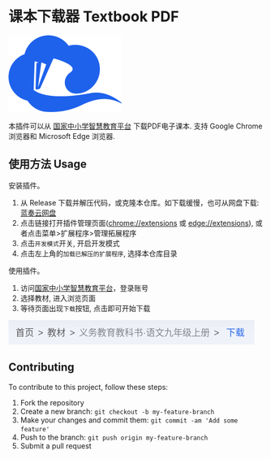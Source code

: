 # 课本下载器 Textbook PDF

![](./images/icon.png)

本插件可以从 [国家中小学智慧教育平台](https://basic.smartedu.cn/) 下载PDF电子课本. 支持 Google Chrome 浏览器和 Microsoft Edge 浏览器.

## 使用方法 Usage

安装插件。

1. 从 Release 下载并解压代码，或克隆本仓库。如下载缓慢，也可从网盘下载: [蓝奏云网盘](https://wwo.lanzouw.com/i8A8O24oul8f)
2. 点击链接打开插件管理页面([chrome://extensions](chrome://extensions) 或 [edge://extensions](edge://extensions)), 或者点击菜单>扩展程序>管理拓展程序
3. 点击`开发模式`开关, 开启开发模式
4. 点击左上角的`加载已解压的扩展程序`, 选择本仓库目录

使用插件。

1. 访问[国家中小学智慧教育平台](https://basic.smartedu.cn/tchMaterial)，登录账号
2. 选择教材, 进入浏览页面
3. 等待页面出现`下载`按钮, 点击即可开始下载

![](./images/usage.png)

## Contributing

To contribute to this project, follow these steps:

1. Fork the repository
2. Create a new branch: `git checkout -b my-feature-branch`
3. Make your changes and commit them: `git commit -am 'Add some feature'`
4. Push to the branch: `git push origin my-feature-branch`
5. Submit a pull request
